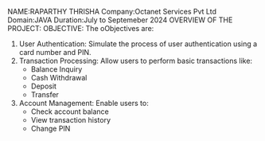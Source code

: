 NAME:RAPARTHY THRISHA
Company:Octanet Services Pvt Ltd
Domain:JAVA
Duration:July to Septemeber 2024
OVERVIEW OF THE PROJECT:
OBJECTIVE:
The oObjectives are:
1. User Authentication: Simulate the process of user authentication using a card number and PIN.
2. Transaction Processing: Allow users to perform basic transactions like:
    - Balance Inquiry
    - Cash Withdrawal
    - Deposit
    - Transfer
3. Account Management: Enable users to:
    - Check account balance
    - View transaction history
    - Change PIN
